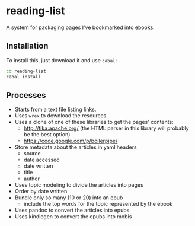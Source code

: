 
# reading-list

A system for packaging pages I&#39;ve bookmarked into ebooks.

## Installation

To install this, just download it and use `cabal`:

```bash
cd reading-list
cabal install
```

## Processes

* Starts from a text file listing links.
* Uses `wrex` to download the resources.
* Uses a clone of one of these libraries to get the pages' contents:
  - http://tika.apache.org/ (the HTML parser in this library will probably be
    the best option)
  - https://code.google.com/p/boilerpipe/
* Store metadata about the articles in yaml headers
  - source
  - date accessed
  - date written
  - title
  - author
* Uses topic modeling to divide the articles into pages
* Order by date written
* Bundle only so many (10 or 20) into an epub
  - include the top words for the topic represented by the ebook
* Uses pandoc to convert the articles into epubs
* Uses kindlegen to convert the epubs into mobis

